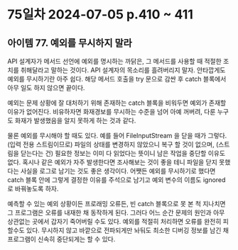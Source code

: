 # 75일차 2024-07-05 p.410 ~ 411

## 아이템 77. 예외를 무시하지 말라

API 설계자가 메서드 선언에 예외를 명시하는 까닭은, 그 메서드를 사용할 때 적절한 조치를 취해달라고 말하는 것이다. 
API 설계자의 목소리를 흘려버리지 말자. 
안타깝게도 예외를 무시하기란 아주 쉽다. 해당 메서드 호출을 try 문으로 감싼 후 catch 블록에서 아무 일도 하지 않으면 끝이다.

예외는 문제 상황에 잘 대처하기 위해 존재하는 catch 블록을 비워두면 예외가 존재할 이유가 없어진다.
비유하자면 화재경보를 무시하는 수준을 넘어 아예 꺼버려, 다룬 누구도 화재가 발생했음을 알지 못하게 하는 것과 같다.

물론 예외를 무시해야 할 때도 있다. 예를 들어 FileInputStream 을 닫을 때가 그렇다.
(입력 전용 스트림이므로) 파일의 상태를 변경하지 않았으니 복구 할 것이 없으며, (스트림을 닫는다는 건) 필요한 정보는 이미 다 읽었다는 뜻이니
남은 작업을 중단할 이유도 없다. 혹시나 같은 예외가 자주 발생한다면 조사해보는 것이 좋을 테니 파일을 닫지 못했다는 사실을 로그로 남기는 것도 좋은 생각이다.
어쨋든 예외를 무시하기로 했다면 catch 블록 안에 그렇게 결정한 이유를 주석으로 남기고 예외 변수의 이름도 ignored 로 바꿔놓도록 하자.


예측할 수 있는 예외 상황이든 프로래밍 오류든, 빈 catch 블록으로 못 본 척 지나치면 그 프로그램은 오류를 내재한 채 동작하게 된다.
그러다 어느 순간 문제의 원인과 아무 상관없는 곳에서 갑자기 죽어버릴 수도 있다. 
예외를 적절히 처리하면 오류를 완전히 피할수도 있다. 무시하지 않고 바깥으로 전파되게만 놔둬도 최소한 디버깅 정보를 
남긴 채 프로그램이 신속히 중단되게는 할 수 있다.
